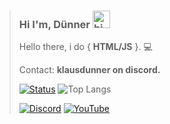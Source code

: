 

> ### Hi I'm, **Dünner** <img src="https://user-images.githubusercontent.com/1303154/88677602-1635ba80-d120-11ea-84d8-d263ba5fc3c0.gif" width="28px" alt="hi"> 
> 
> Hello there, i do { **HTML/JS** }. :computer:
> 
> 
> Contact: **klausdunner on discord.**
>
> [![Status](https://github-readme-stats.vercel.app/api?username=KlausDunner&show_icons=true&hide_border=true&theme=gruvbox&count_private=true)](https://github.com/KlausDunner) ![Top Langs](https://github-readme-stats.vercel.app/api/top-langs/?username=KlausDunner&theme=gruvbox&langs_count=10&layout=compact)
>
> [![Discord](https://img.shields.io/badge/Discord-%237289DA.svg?&style=for-the-badge&logo=discord&logoColor=white)](https://discord.gg/)
> [![YouTube](https://img.shields.io/badge/YouTube-%23FF0000.svg?&style=for-the-badge&logo=youtube&logoColor=white)](https://www.youtube.com/channel/UCkpYT0IWeuqbVLAyOkCe5BA)

<br/>
<br/>
